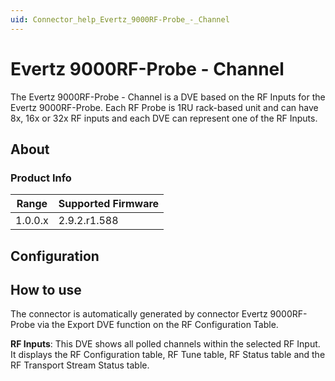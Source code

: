 ```yaml
---
uid: Connector_help_Evertz_9000RF-Probe_-_Channel
---
```


# Evertz 9000RF-Probe - Channel

The Evertz 9000RF-Probe - Channel is a DVE based on the RF Inputs for the Evertz 9000RF-Probe. 
Each RF Probe is 1RU rack-based unit and can have 8x, 16x or 32x RF inputs and each DVE can represent one of the RF Inputs.

## About

### Product Info

|Range  |Supported Firmware  |
|---------|---------|
|1.0.0.x     |2.9.2.r1.588         |

## Configuration

## How to use

The connector is automatically generated by connector Evertz 9000RF-Probe via the Export DVE function on the RF Configuration Table.

**RF Inputs**: This DVE shows all polled channels within the selected RF Input. It displays the RF Configuration table, RF Tune table, RF Status table and the RF Transport Stream Status table.